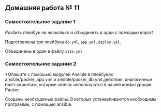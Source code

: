 ## Домашняя работа № 11

### Самостоятельное задание 1
*Разбить плейбук на несколько и объединить в один с помощью import*

Подготовлены три плейбука `db.yml`, `app.yml`, `deploy.yml`.

Объединены в один в файлу `site.yml`

### Самостоятельное задание 2
*Опишите с помощью модулей Ansible в плейбуках
ansible/packer_app.yml и ansible/packer_db.yml действия,
аналогичные bash-скриптам, которые сейчас используются в нашей
конфигурации Packer.

Созданы необходимые файлы. В которых устанавливаются необходимы программы, с помощью ansible.

